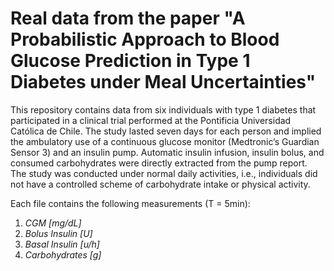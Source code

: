 # Real data from the paper "A Probabilistic Approach to Blood Glucose Prediction in Type 1 Diabetes under Meal Uncertainties"
This repository contains data from six individuals with type 1 diabetes that participated in a clinical trial performed at the Pontificia Universidad Católica de Chile. The study lasted seven days for each person and implied the ambulatory use of a continuous glucose monitor (Medtronic’s Guardian Sensor 3) and an insulin pump. Automatic insulin infusion, insulin bolus, and consumed carbohydrates were directly extracted from the pump report. The study was conducted under normal daily activities, i.e., individuals did not have a controlled scheme of carbohydrate intake or physical activity.

Each file contains the following measurements (T = 5min): 
1. *CGM [mg/dL]*
2. *Bolus Insulin [U]*
3. *Basal Insulin [u/h]*
4. *Carbohydrates [g]*

